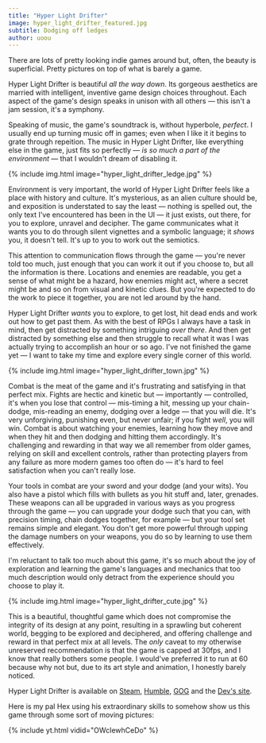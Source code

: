 ```yaml
---
title: "Hyper Light Drifter"
image: hyper_light_drifter_featured.jpg
subtitle: Dodging off ledges  
author: uoou 
---
```


There are lots of pretty looking indie games around but, often, the beauty is superficial. Pretty pictures on top of what is barely a game.

Hyper Light Drifter is beautiful *all the way down*. Its gorgeous aesthetics are married with intelligent, inventive game design choices throughout. Each aspect of the game's design speaks in unison with all others — this isn't a jam session, it's a symphony.

<!--more-->

Speaking of music, the game's soundtrack is, without hyperbole, *perfect*. I usually end up turning music off in games; even when I like it it begins to grate through repeition. The music in Hyper Light Drifter, like everything else in the game, just fits so perfectly — *is so much a part of the environment* — that I wouldn't dream of disabling it.

{% include img.html image="hyper_light_drifter_ledge.jpg" %}

Environment is very important, the world of Hyper Light Drifter feels like a place with history and culture. It's mysterious, as an alien culture should be, and exposition is understated to say the least — nothing is spelled out, the only text I've encountered has been in the UI — it just exists, out there, for you to explore, unravel and decipher. The game communicates what it wants you to do through silent vignettes and a symbolic language; it *shows* you, it doesn't tell. It's up to you to work out the semiotics.

This attention to communication flows through the game — you're never told too much, just enough that you can work it out if you choose to, but all the information is there. Locations and enemies are readable, you get a sense of what might be a hazard, how enemies might act, where a secret might be and so on from visual and kinetic clues. But you're expected to do the work to piece it together, you are not led around by the hand.

Hyper Light Drifter *wants* you to explore, to get lost, hit dead ends and work out how to get past them. As with the best of RPGs I always have a task in mind, then get distracted by something intriguing *over there*. And then get distracted by something else and then struggle to recall what it was I was actually trying to accomplish an hour or so ago. I've not finished the game yet — I want to take my time and explore every single corner of this world.

{% include img.html image="hyper_light_drifter_town.jpg" %}

Combat is the meat of the game and it's frustrating and satisfying in that perfect mix. Fights are hectic and kinetic but — importantly — controlled, it's when you lose that control — mis-timing a hit, messing up your chain-dodge, mis-reading an enemy, dodging over a ledge — that you will die. It's very unforgiving, punishing even, but never unfair; if you fight *well*, you will win. Combat is about watching your enemies, learning how they move and when they hit and then dodging and hitting them accordingly. It's challenging and rewarding in that way we all remember from older games, relying on skill and excellent controls, rather than protecting players from any failure as more modern games too often do — it's hard to feel satisfaction when you can't really lose.

Your tools in combat are your sword and your dodge (and your wits). You also have a pistol which fills with bullets as you hit stuff and, later, grenades. These weapons can all be upgraded in various ways as you progress through the game — you can upgrade your dodge such that you can, with precision timing, chain dodges together, for example — but your tool set remains simple and elegant. You don't get more powerful through upping the damage numbers on your weapons, you do so by learning to use them effectively.

I'm reluctant to talk too much about this game, it's so much about the joy of exploration and learning the game's languages and mechanics that too much description would only detract from the experience should you choose to play it.

{% include img.html image="hyper_light_drifter_cute.jpg" %}

This is a beautiful, thoughtful game which does not compromise the integrity of its design at any point, resulting in a sprawling but coherent world, begging to be explored and deciphered, and offering challenge and reward in that perfect mix at all levels. The *only* caveat to my otherwise unreserved recommendation is that the game is capped at 30fps, and I know that really bothers some people. I would've preferred it to run at 60 because why not but, due to its art style and animation, I honestly barely noticed.

Hyper Light Drifter is available on [Steam](http://store.steampowered.com/app/257850/), [Humble](https://www.humblebundle.com/store/hyper-light-drifter), [GOG](https://www.gog.com/game/hyper_light_drifter) and the [Dev's site](http://www.heart-machine.com/).

Here is my pal Hex using his extraordinary skills to somehow show us this game through some sort of moving pictures:

{% include yt.html vidid="OWcIewhCeDo" %}




